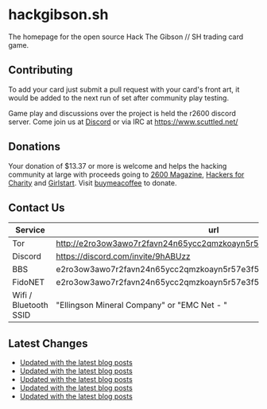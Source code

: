# hackgibson.sh
The homepage for the open source Hack The Gibson // SH trading card game.


## Contributing

To add your card just submit a pull request with your card's front art, it would be added to the next run of set after community play testing.

Game play and discussions over the project is held the r2600 discord server. Come join us at [Discord](https://discord.com/invite/9hABUzz) or via IRC at https://www.scuttled.net/


## Donations

Your donation of $13.37 or more is welcome and helps the hacking community at large with proceeds going to [2600 Magazine](https://2600.com/), [Hackers for Charity](https://hackersforcharity.org) and [Girlstart](https://girlstart.org).  Visit [buymeacoffee](https://www.buymeacoffee.com/hackgibson.sh) to donate.


## Contact Us

Service | url
-|-
Tor | http://e2ro3ow3awo7r2favn24n65ycc2qmzkoayn5r57e3f56nvjwdcgg32ad.onion
Discord | https://discord.com/invite/9hABUzz
BBS | e2ro3ow3awo7r2favn24n65ycc2qmzkoayn5r57e3f56nvjwdcgg32ad.onion:23
FidoNET | e2ro3ow3awo7r2favn24n65ycc2qmzkoayn5r57e3f56nvjwdcgg32ad.onion:24554
Wifi / Bluetooth SSID | "Ellingson Mineral Company" or "EMC Net - <fidonet address>"

## Latest Changes
<!-- BLOG-POST-LIST:START -->
- [Updated with the latest blog posts](https://github.com/DFW2600/hackgibson.sh/commit/9cf24d65312de07b2102a5d6606ddda0b43671ec)
- [Updated with the latest blog posts](https://github.com/DFW2600/hackgibson.sh/commit/55db884e80299dfd6b8744a58bdc710d8bb7a2b7)
- [Updated with the latest blog posts](https://github.com/DFW2600/hackgibson.sh/commit/6583d754dec7289a8fab07d843e278d31dfbdf0e)
- [Updated with the latest blog posts](https://github.com/DFW2600/hackgibson.sh/commit/ee051e28b9eef74dd5e59f29434069244a9a0627)
- [Updated with the latest blog posts](https://github.com/DFW2600/hackgibson.sh/commit/3187abc9a1fda18aab09c5f7325a0a953206e1d5)
<!-- BLOG-POST-LIST:END -->
